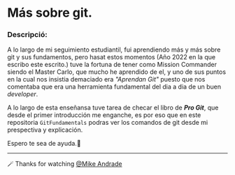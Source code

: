 # Más sobre git.

### Descripció:
A lo largo de mi seguimiento estudiantil, fui aprendiendo más y más sobre  git y sus fundamentos, pero hasat estos momentos (Año 2022 en la que escribo este escrito.) tuve la fortuna de tener como Mission Commander siendo el Master Carlo, que mucho he aprendido de el, y uno de sus puntos en la cual nos insistia demaciado era _"Aprendan Git"_ puesto que nos comentaba que era una herramienta fundamental del dia a dia de un buen *developer*.

A lo largo de esta enseñansa tuve tarea de checar el libro de **_Pro Git_**, que desde el primer introducción me enganche, es por eso que en este repositoria `GitFundamentals` podras ver los comandos de git desde mi prespectiva y explicación.

Espero te sea de ayuda.🙂

--- 

🪄 Thanks for watching [@Mike Andrade](https://github.com/Mike-std-cpu)
